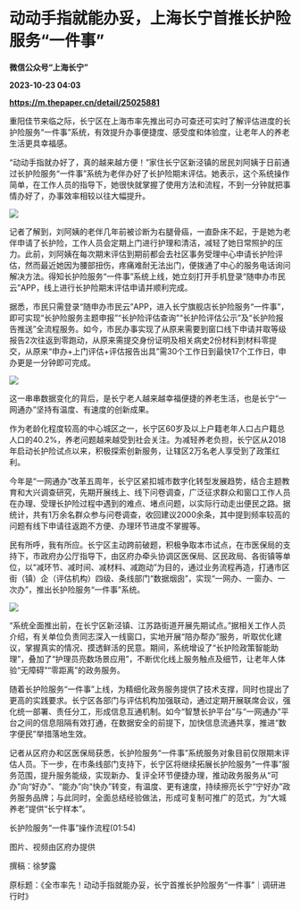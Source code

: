 # 动动手指就能办妥，上海长宁首推长护险服务“一件事”
**微信公众号“上海长宁”**

**2023-10-23 04:03**

**https://m.thepaper.cn/detail/25025881**

重阳佳节来临之际，长宁区在上海市率先推出可办可查还可实时了解评估进度的长护险服务“一件事”系统，有效提升办事便捷度、感受度和体验度，让老年人的养老生活更具幸福感。

“动动手指就办好了，真的越来越方便！”家住长宁区新泾镇的居民刘阿姨于日前通过长护险服务“一件事”系统为老伴办好了长护险期末评估。她表示，这个系统操作简单，在工作人员的指导下，她很快就掌握了使用方法和流程，不到一分钟就把事情办好了，办事效率相较以往大幅提升。

![](https://imagecloud.thepaper.cn/thepaper/image/275/224/705.jpg)

记者了解到，刘阿姨的老伴几年前被诊断为右腿骨癌，一直卧床不起，于是她为老伴申请了长护险，工作人员会定期上门进行护理和清洁，减轻了她日常照护的压力。此前，刘阿姨在每次期末评估到期前都会去社区事务受理中心申请长护险评估，然而最近她因为腰部扭伤，疼痛难耐无法出门，便拨通了中心的服务电话询问解决方法。得知长护险服务“一件事”系统上线，她立刻打开手机登录“随申办市民云”APP，线上进行长护险期末评估申请并顺利完成。

据悉，市民只需登录“随申办市民云”APP，进入长宁旗舰店长护险服务“一件事”，即可实现“长护险服务主题申报”“长护险评估查询”“长护险评估公示”及“长护险报告推送”全流程服务。如今，市民办事实现了从原来需要到窗口线下申请并取等级报告2次往返到零跑动，从原来需提交身份证明及相关病史2份材料到材料零提交，从原来“申办+上门评估+评估报告出具”需30个工作日到最快17个工作日，申办更是一分钟即可完成。

![](https://imagecloud.thepaper.cn/thepaper/image/275/224/706.jpg)

这一串串数据变化的背后，是长宁老人越来越幸福便捷的养老生活，也是长宁“一网通办”坚持有温度、有速度的创新成果。

作为老龄化程度较高的中心城区之一，长宁区60岁及以上户籍老年人口占户籍总人口的40.2%，养老问题越来越受到社会关注。为减轻养老负担，长宁区从2018年启动长护险试点以来，积极探索创新服务，让辖区2万名老人享受到了政策红利。

今年是“一网通办”改革五周年，长宁区紧扣城市数字化转型发展趋势，结合主题教育和大兴调查研究，先期开展线上、线下问卷调查，广泛征求群众和窗口工作人员在办理、受理长护险过程中遇到的难点、堵点问题，以实际行动走出便民之路。据统计，共有1万余名群众参与问卷调查，收回建议2000余条，其中提到频率较高的问题有线下申请往返跑不方便、办理环节进度不掌握等。

民有所呼，我有所应。长宁区主动跨前破题，积极争取本市试点，在市医保局的支持下，市政府办公厅指导下，由区府办牵头协调区医保局、区民政局、各街镇等单位，以“减环节、减时间、减材料、减跑动”为目的，通过业务流程再造，打通市区街（镇）企（评估机构）四级、条线部门“数据烟囱”，实现“一网办、一窗办、一次办”，推出长护险服务“一件事”系统。

![](https://imagecloud.thepaper.cn/thepaper/image/275/224/707.jpg)

“系统全面推出前，在长宁区新泾镇、江苏路街道开展先期试点。”据相关工作人员介绍，有关单位负责同志深入一线窗口，实地开展“陪办帮办”服务，听取优化建议，掌握真实的情况、摸透鲜活的民意。期间，系统增设了“长护险政策智能助理”，叠加了“护理员亮数场景应用”，不断优化线上服务触点及细节，让老年人体验“无障碍”“零距离”的政务服务。

随着长护险服务“一件事”上线，为精细化政务服务提供了技术支撑，同时也提出了更高的实践要求。长宁区各部门与评估机构加强联动，通过定期开展联席会议，强化统一部署、责任分工，形成信息互通机制。如今“智慧长护平台”与“一网通办”平台之间的信息阻隔有效打通，在数据安全的前提下，加快信息流通共享，推进“数字便民”举措落地生效。

记者从区府办和区医保局获悉，长护险服务“一件事”系统服务对象目前仅限期末评估人员。下一步，在市条线部门支持下，长宁区将继续拓展长护险服务“一件事”服务范围，提升服务能级，实现新办、复评全环节便捷办理，推动政务服务从“可办”向“好办”、“能办”向“快办”转变，有温度、更有速度，持续擦亮长宁“宁好办”政务服务品牌；与此同时，全面总结经验做法，形成可复制可推广的范式，为“大城养老”提供“长宁样本”。

长护险服务“一件事”操作流程(01:54)

图片、视频由区府办提供

撰稿：徐梦露

原标题：《全市率先！动动手指就能办妥，长宁首推长护险服务“一件事”｜调研进行时》